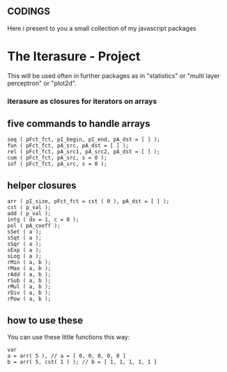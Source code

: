 ## CODINGS

Here i present to you a small collection of my javascript packages

# The Iterasure - Project

This will be used often in further packages as in "statistics" or "multi layer perceptron" or "plot2d".

### iterasure as closures for iterators on arrays
## five commands to handle arrays
```
seq ( pFct_fct, pI_begin, pI_end, pA_dst = [ ] );
fun ( pFct_fct, pA_src, pA_dst = [ ] );
rel ( pFct_fct, pA_src1, pA_src2, pA_dst = [ ] );
cum ( pFct_fct, pA_src, s = 0 );
iof ( pFct_fct, pA_src, s = 0 );
```
## helper closures
```
arr ( pI_size, pFct_fct = cst ( 0 ), pA_dst = [ ] );
cst ( p_val );
add ( p_val );
intg ( dx = 1, c = 0 );
pol ( pA_coeff );
sSet ( a );
sSqt ( a );
sSqr ( a );
sExp ( a );
sLog ( a );
rMin ( a, b );
rMax ( a, b );
rAdd ( a, b );
rSub ( a, b );
rMul ( a, b );
rDiv ( a, b );
rPow ( a, b );
```
## how to use these
You can use these little functions this way:
```
var
a = arr( 5 ), // a = [ 0, 0, 0, 0, 0 ]
b = arr( 5, cst( 1 ) ); // b = [ 1, 1, 1, 1, 1 ]

```
